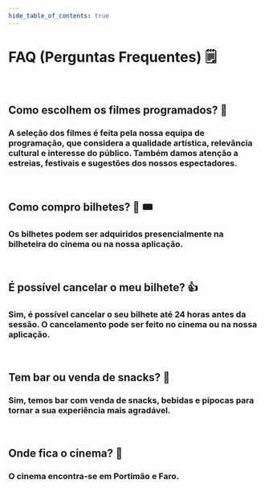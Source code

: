 ```yaml
---
hide_table_of_contents: true
---
```


# FAQ (Perguntas Frequentes) :spiral_notepad:

&nbsp;

## Como escolhem os filmes programados? :thinking:
### A seleção dos filmes é feita pela nossa equipa de programação, que considera a qualidade artística, relevância cultural e interesse do público. Também damos atenção a estreias, festivais e sugestões dos nossos espectadores.

&nbsp;

## Como compro bilhetes? :money_with_wings: :tickets:
### Os bilhetes podem ser adquiridos presencialmente na bilheteira do cinema ou na nossa aplicação.

&nbsp;

## É possível cancelar o meu bilhete? :+1:
### Sim, é possível cancelar o seu bilhete até 24 horas antes da sessão. O cancelamento pode ser feito no cinema ou na nossa aplicação.

&nbsp;

## Tem bar ou venda de snacks? :popcorn:
### Sim, temos bar com venda de snacks, bebidas e pipocas para tornar a sua experiência mais agradável.

&nbsp;

## Onde fica o cinema? :round_pushpin:
### O cinema encontra-se em Portimão e Faro.